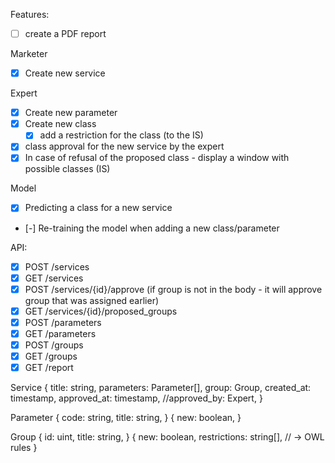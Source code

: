Features:

* [ ] create a PDF report

Marketer

* [x] Create new service

Expert

* [x] Create new parameter
* [x] Create new class
    * [x] add a restriction for the class (to the IS)
* [x] class approval for the new service by the expert
* [x] In case of refusal of the proposed class - display a window with possible classes (IS)

Model

* [x] Predicting a class for a new service
* [-] Re-training the model when adding a new class/parameter

API:

* [x] POST /services
* [x] GET /services
* [x] POST /services/{id}/approve (if group is not in the body - it will approve group that was assigned earlier)
* [x] GET /services/{id}/proposed_groups
* [x] POST /parameters
* [x] GET /parameters
* [x] POST /groups
* [x] GET /groups
* [x] GET /report

Service {
  title: string,
  parameters: Parameter[],
  group: Group,
  created_at: timestamp,
  approved_at: timestamp,
  //approved_by: Expert,
}

Parameter {
  code: string,
  title: string,
} {
  new: boolean, 
}


Group {
  id: uint,
  title: string,
} {
  new: boolean,
  restrictions: string[], // -> OWL rules
}

